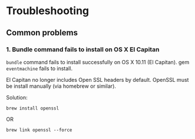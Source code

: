 # Troubleshooting

## Common problems

### 1. Bundle command fails to install on OS X El Capitan
`bundle` command fails to install successfully on OS X 10.11 (El Capitan). gem `eventmachine` fails to install.

El Capitan no longer includes Open SSL headers by default. OpenSSL must be install manually (via homebrew or similar).

Solution:
```
brew install openssl
```  
OR
```
brew link openssl --force

```
